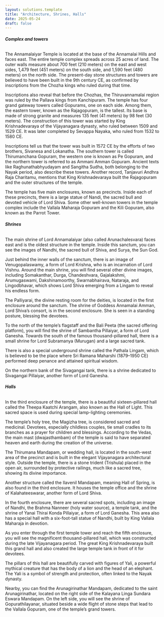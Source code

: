 ```yaml
---
layout: solutions.template
title: "Architecture, Shrines, Halls"
date: 2025-05-24
draft: false
---
```


###### **Complex and towers**

The Annamalaiyar Temple is located at the base of the Annamalai Hills and faces east. The entire temple complex spreads across 25 acres of land. The outer walls measure about 700 feet (210 meters) on the east and west sides, 1,479 feet (451 meters) on the south side, and 1,590 feet (480 meters) on the north side. The present-day stone structures and towers are believed to have been built in the 9th century CE, as confirmed by inscriptions from the Chozha kings who ruled during that time.

Inscriptions also reveal that before the Chozhas, the Thiruvannamalai region was ruled by the Pallava kings from Kanchipuram. The temple has four grand gateway towers called Gopurams, one on each side. Among them, the eastern tower, known as the Rajagopuram, is the tallest. Its base is made of strong granite and measures 135 feet (41 meters) by 98 feet (30 meters). The construction of this tower was started by King Krishnadevaraya of the Vijayanagara dynasty, who ruled between 1509 and 1529 CE. It was later completed by Sevappa Nayaka, who ruled from 1532 to 1580 CE.

Inscriptions tell us that the tower was built in 1572 CE by the efforts of two brothers, Sivanesa and Lokanatha. The southern tower is called Thirumanchana Gopuram, the western one is known as Pe Gopuram, and the northern tower is referred to as Ammani Amman Gopuram. Ancient texts like Raghunathabhyudayam and Sangitha Sudha, both belonging to the Nayak period, also describe these towers. Another record, Tanjavuri Andhra Raja Charitamu, mentions that King Krishnadevaraya built the Rajagopuram and the outer structures of the temple.

The temple has five main enclosures, known as precincts. Inside each of these precincts, there is a large statue of Nandi, the sacred bull and devoted vehicle of Lord Shiva. Some other well-known towers in the temple complex include the Vallala Maharaja Gopuram and the Kili Gopuram, also known as the Parrot Tower.

###### **Shrines**

The main shrine of Lord Annamalaiyar (also called Arunachalesvara) faces east and is the oldest structure in the temple. Inside this sanctum, you can see the images of Nandhi, the sacred bull of Shiva, and Surya, the Sun God.

Just behind the inner walls of the sanctum, there is an image of Venugopalaswamy, a form of Lord Krishna, who is an incarnation of Lord Vishnu. Around the main shrine, you will find several other divine images, including Somakanthar, Durga, Chandeshvara, Gajalakshmi, Arumugaswami, Dakshinamoorthy, Swarnabhairava, Nataraja, and Lingodbhavar, which shows Lord Shiva emerging from a Lingam to reveal his endless form.

The Palliyarai, the divine resting room for the deities, is located in the first enclosure around the sanctum. The shrine of Goddess Annamalai Amman, Lord Shiva’s consort, is in the second enclosure. She is seen in a standing posture, blessing the devotees.

To the north of the temple’s flagstaff and the Bali Peeta (the sacred offering platform), you will find the shrine of Sambantha Pillaiyar, a form of Lord Ganesha. Towards the south of the famous thousand-pillared hall, there is a small shrine for Lord Subramanya (Murugan) and a large sacred tank.

There is also a special underground shrine called the Pathala Lingam, which is believed to be the place where Sri Ramana Maharshi (1879–1950 CE) performed deep penance and attained spiritual wisdom.

On the northern bank of the Sivagangai tank, there is a shrine dedicated to Sivagangai Pillaiyar, another form of Lord Ganesha.

###### **Halls**

In the third enclosure of the temple, there is a beautiful sixteen-pillared hall called the Theepa Kaatchi Arangam, also known as the Hall of Light. This sacred space is used during special lamp-lighting ceremonies.

The temple’s holy tree, the Magizha tree, is considered sacred and medicinal. Devotees, especially childless couples, tie small cradles to its branches as a prayer for children and blessings. According to the Vedas, the main mast (dwajasthambam) of the temple is said to have separated heaven and earth during the creation of the universe.

The Thirumana Mandapam, or wedding hall, is located in the south-west area of the precinct and is built in the elegant Vijayanagara architectural style. Outside the temple, there is a stone trident (Trishula) placed in the open air, surrounded by protective railings, much like a sacred tree, showing its divine importance.

Another structure called the Ilavenil Mandapam, meaning Hall of Spring, is also found in the third enclosure. It houses the temple office and the shrine of Kalahateeswarar, another form of Lord Shiva.

In the fourth enclosure, there are several sacred spots, including an image of Nandhi, the Brahma Nanneer (holy water source), a temple tank, and the shrine of Yanai Thirai Konda Pillaiyar, a form of Lord Ganesha. This area also has a special hall with a six-foot-tall statue of Nandhi, built by King Vallala Maharaja in devotion.

As you enter through the first temple tower and reach the fifth enclosure, you will see the magnificent thousand-pillared hall, which was constructed during the late Vijayanagara period. The great King Krishnadevaraya built this grand hall and also created the large temple tank in front of it for devotees.

The pillars of this hall are beautifully carved with figures of Yali, a powerful mythical creature that has the body of a lion and the head of an elephant. The Yali is a symbol of strength and protection, often linked to the Nayak dynasty.

Nearby, you can find the Arunagirinathar Mandapam, dedicated to the saint Arunagirinathar, located on the right side of the Kalayana Linga Sundara Eswara Mandapam. On the left side, you will see the shrine of Gopurathilayanar, situated beside a wide flight of stone steps that lead to the Vallala Gopuram, one of the temple’s grand towers.



